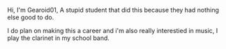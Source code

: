 Hi, I'm Gearoid01, A stupid student that did this because they had nothing else good to do.

I do plan on making this a career and i'm also really interestied in music, I play the clarinet in my school band.
